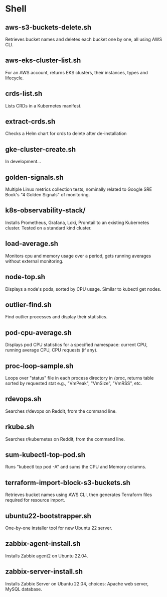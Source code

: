 # Shell

## aws-s3-buckets-delete.sh
Retrieves bucket names and deletes each bucket one by one, all using AWS CLI.

## aws-eks-cluster-list.sh
For an AWS account, returns EKS clusters, their instances, types and lifecycle.

## crds-list.sh
Lists CRDs in a Kubernetes manifest.

## extract-crds.sh
Checks a Helm chart for crds to delete after de-installation

## gke-cluster-create.sh
In development...

## golden-signals.sh
Multiple Linux metrics collection tests, nominally related to Google SRE Book's "4 Golden Signals" of monitoring.

## k8s-observability-stack/
Installs Prometheus, Grafana, Loki, Promtail to an existing Kubernetes cluster. Tested on a standard kind cluster.

## load-average.sh
Monitors cpu and memory usage over a period, gets running averages without external monitoring.

## node-top.sh
Displays a node's pods, sorted by CPU usage. Similar to kubectl get nodes.

## outlier-find.sh
Find outlier processes and display their statistics.

## pod-cpu-average.sh
Displays pod CPU statistics for a specified namespace: current CPU, running average CPU, CPU requests (if any).

## proc-loop-sample.sh
Loops over "status" file in each process directory in /proc, returns table sorted by requested stat e.g., "VmPeak", "VmSize", "VmRSS", etc.

## rdevops.sh
Searches r/devops on Reddit, from the command line.

## rkube.sh
Searches r/kubernetes on Reddit, from the command line.

## sum-kubectl-top-pod.sh
Runs "kubectl top pod -A" and sums the CPU and Memory columns.

## terraform-import-block-s3-buckets.sh
Retrieves bucket names using AWS CLI, then generates Terraform files required for resource import.

## ubuntu22-bootstrapper.sh
One-by-one installer tool for new Ubuntu 22 server.

## zabbix-agent-install.sh
Installs Zabbix agent2 on Ubuntu 22.04.

## zabbix-server-install.sh
Installs Zabbix Server on Ubuntu 22.04, choices: Apache web server, MySQL database.

